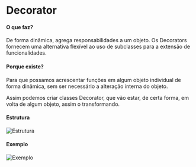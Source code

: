 # Decorator

#### O que faz?

De forma dinâmica, agrega responsabilidades a um objeto.
Os Decorators fornecem uma alternativa flexível ao uso de 
subclasses para a extensão de funcionalidades.

#### Porque existe?

Para que possamos acrescentar funções em algum objeto individual
de forma dinâmica, sem ser necessário a alteração interna do objeto.

Assim podemos criar classes Decorator, que vão estar, de certa forma,
em volta de algum objeto, assim o transformando.

#### Estrutura

![Estrutura](https://i.ibb.co/D5Y5mKp/estrutura-decorator.png)

#### Exemplo

![Exemplo](https://i.ibb.co/h767Wtk/exemplo-decorator.png)
